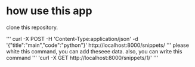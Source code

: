 # how use this app

clone this repository.

'''
curl -X POST -H 'Content-Type:application/json' -d '{"title":"main","code":"python"}' http://localhost:8000/snippets/
'''
please white this command, you can add theseee data.
also, you can write this command
'''
'curl -X GET http://localhost:8000/snippets/1/'
'''